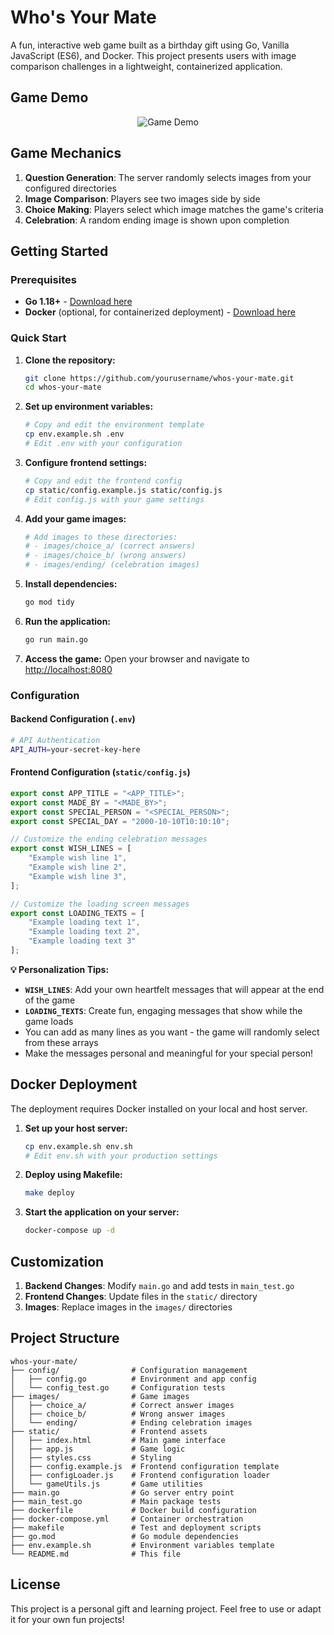 # Who's Your Mate

A fun, interactive web game built as a birthday gift using Go, Vanilla JavaScript (ES6), and Docker. This project presents users with image comparison challenges in a lightweight, containerized application.

## Game Demo

<div align="center">
  <img src="documents/demo.gif" alt="Game Demo">
</div>

## Game Mechanics

1. **Question Generation**: The server randomly selects images from your configured directories
2. **Image Comparison**: Players see two images side by side
3. **Choice Making**: Players select which image matches the game's criteria
4. **Celebration**: A random ending image is shown upon completion

## Getting Started

### Prerequisites

- **Go 1.18+** - [Download here](https://golang.org/dl/)
- **Docker** (optional, for containerized deployment) - [Download here](https://www.docker.com/products/docker-desktop/)

### Quick Start

1. **Clone the repository:**
   ```bash
   git clone https://github.com/yourusername/whos-your-mate.git
   cd whos-your-mate
   ```

2. **Set up environment variables:**
   ```bash
   # Copy and edit the environment template
   cp env.example.sh .env
   # Edit .env with your configuration
   ```

3. **Configure frontend settings:**
   ```bash
   # Copy and edit the frontend config
   cp static/config.example.js static/config.js
   # Edit config.js with your game settings
   ```

4. **Add your game images:**
   ```bash
   # Add images to these directories:
   # - images/choice_a/ (correct answers)
   # - images/choice_b/ (wrong answers)
   # - images/ending/ (celebration images)
   ```

5. **Install dependencies:**
   ```bash
   go mod tidy
   ```

6. **Run the application:**
   ```bash
   go run main.go
   ```

7. **Access the game:**
   Open your browser and navigate to [http://localhost:8080](http://localhost:8080)

### Configuration

#### Backend Configuration (`.env`)
```bash
# API Authentication
API_AUTH=your-secret-key-here
```

#### Frontend Configuration (`static/config.js`)
```javascript
export const APP_TITLE = "<APP_TITLE>";
export const MADE_BY = "<MADE_BY>";
export const SPECIAL_PERSON = "<SPECIAL_PERSON>";
export const SPECIAL_DAY = "2000-10-10T10:10:10";

// Customize the ending celebration messages
export const WISH_LINES = [
    "Example wish line 1",
    "Example wish line 2",
    "Example wish line 3",
];

// Customize the loading screen messages
export const LOADING_TEXTS = [
    "Example loading text 1",
    "Example loading text 2",
    "Example loading text 3"
];
```

**💡 Personalization Tips:**
- **`WISH_LINES`**: Add your own heartfelt messages that will appear at the end of the game
- **`LOADING_TEXTS`**: Create fun, engaging messages that show while the game loads
- You can add as many lines as you want - the game will randomly select from these arrays
- Make the messages personal and meaningful for your special person!


## Docker Deployment

The deployment requires Docker installed on your local and host server.

1. **Set up your host server:**
   ```bash
   cp env.example.sh env.sh
   # Edit env.sh with your production settings
   ```

2. **Deploy using Makefile:**
   ```bash
   make deploy
   ```

3. **Start the application on your server:**
   ```bash
   docker-compose up -d
   ```

## Customization

1. **Backend Changes**: Modify `main.go` and add tests in `main_test.go`
2. **Frontend Changes**: Update files in the `static/` directory
3. **Images**: Replace images in the `images/` directories


## Project Structure

```
whos-your-mate/
├── config/                # Configuration management
│   ├── config.go          # Environment and app config
│   └── config_test.go     # Configuration tests
├── images/                # Game images
│   ├── choice_a/          # Correct answer images
│   ├── choice_b/          # Wrong answer images
│   └── ending/            # Ending celebration images
├── static/                # Frontend assets
│   ├── index.html         # Main game interface
│   ├── app.js             # Game logic
│   ├── styles.css         # Styling
│   ├── config.example.js  # Frontend configuration template
│   ├── configLoader.js    # Frontend configuration loader
│   └── gameUtils.js       # Game utilities
├── main.go                # Go server entry point
├── main_test.go           # Main package tests
├── dockerfile             # Docker build configuration
├── docker-compose.yml     # Container orchestration
├── makefile               # Test and deployment scripts
├── go.mod                 # Go module dependencies
├── env.example.sh         # Environment variables template
└── README.md              # This file
```

## License

This project is a personal gift and learning project. Feel free to use or adapt it for your own fun projects!